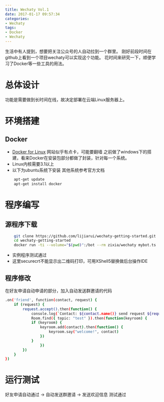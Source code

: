 ```yaml
---
title: Wechaty Vol.1
date: 2017-01-17 09:57:34
categories: 
- Wechaty
tags:
- Docker
- Wechaty
---
```


生活中有人提到，想要把关注公众号的人自动拉到一个群里。
刚好前段时间在github上看到一个项目wechaty可以实现这个功能。
花时间来研究一下，顺便学习了Docker等一些工具的用法。
<!--more-->
# 总体设计
功能是需要做到长时间在线，故决定部署在云端Linux服务器上。

# 环境搭建 
## Docker
* [Docker for Linux](https://docs.docker.com/engine/installation/linux/) 网站似乎有点卡，可能要翻墙
之前做了windows下的搭建，看来Docker在安装包部分都做了封装，针对每一个系统。
* Linux内核需要3.1以上
* 以下为ubuntu系统下安装 其他系统参考官方文档
```bash
	apt-get update
	apt-get install docker
```

# 程序编写
## 源程序下载
```bash
	git clone https://github.com/lijiarui/wechaty-getting-started.git
	cd wechaty-getting-started
	docker run -ti --volume="$(pwd)":/bot --rm zixia/wechaty mybot.ts
```
* 实例程序测试通过
* 这里securecrt不能显示出二维码打印，可用XShell5替换做后台操作IDE

## 程序修改
在好友申请自动申请的部分，加入自动发送群邀请的代码
```bash
.on('friend', function(contact, request) {
    if (request) {
        request.accept().then(function() {
            console.log(`Contact: ${contact.name()} send request ${request.hello}`)
            Room.find({ topic: "test" }).then(function(keyroom) {
            if (keyroom) {
                keyroom.add(contact).then(function() {
                    keyroom.say("welcome!", contact)
                })
            }
        		})
        })
    }
})
```

# 运行测试
好友申请自动通过 -> 自动发送群邀请 -> 发送欢迎信息
测试通过